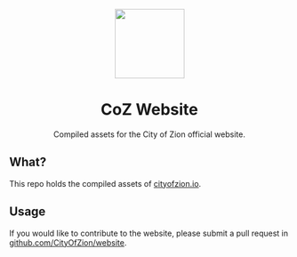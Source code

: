 <p align="center">
  <img
    src="http://res.cloudinary.com/vidsy/image/upload/v1503160820/CoZ_Icon_DARKBLUE_200x178px_oq0gxm.png"
    width="125px"
  >
</p>

<h1 align="center">CoZ Website</h1>

<p align="center">
  Compiled assets for the City of Zion official website.
</p>

## What?

This repo holds the compiled assets of [cityofzion.io](http://cityofzion.io/).

## Usage

If you would like to contribute to the website, please submit a pull request in [github.com/CityOfZion/website](https://github.com/CityOfZion/website).
